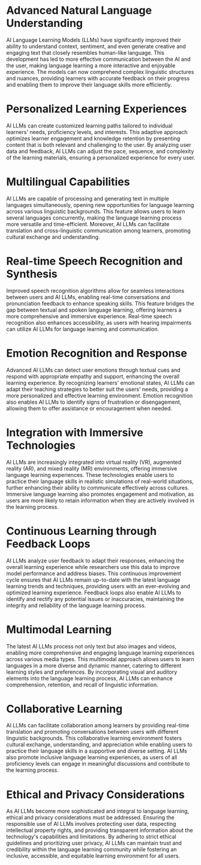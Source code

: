 # Advanced Natural Language Understanding

AI Language Learning Models (LLMs) have significantly improved their ability to understand context, sentiment, and even generate creative and engaging text that closely resembles human-like language. This development has led to more effective communication between the AI and the user, making language learning a more interactive and enjoyable experience. The models can now comprehend complex linguistic structures and nuances, providing learners with accurate feedback on their progress and enabling them to improve their language skills more efficiently.

# Personalized Learning Experiences

AI LLMs can create customized learning paths tailored to individual learners' needs, proficiency levels, and interests. This adaptive approach optimizes learner engagement and knowledge retention by presenting content that is both relevant and challenging to the user. By analyzing user data and feedback, AI LLMs can adjust the pace, sequence, and complexity of the learning materials, ensuring a personalized experience for every user.

# Multilingual Capabilities

AI LLMs are capable of processing and generating text in multiple languages simultaneously, opening new opportunities for language learning across various linguistic backgrounds. This feature allows users to learn several languages concurrently, making the language learning process more versatile and time-efficient. Moreover, AI LLMs can facilitate translation and cross-linguistic communication among learners, promoting cultural exchange and understanding.

# Real-time Speech Recognition and Synthesis

Improved speech recognition algorithms allow for seamless interactions between users and AI LLMs, enabling real-time conversations and pronunciation feedback to enhance speaking skills. This feature bridges the gap between textual and spoken language learning, offering learners a more comprehensive and immersive experience. Real-time speech recognition also enhances accessibility, as users with hearing impairments can utilize AI LLMs for language learning and communication.

# Emotion Recognition and Response

Advanced AI LLMs can detect user emotions through textual cues and respond with appropriate empathy and support, enhancing the overall learning experience. By recognizing learners' emotional states, AI LLMs can adapt their teaching strategies to better suit the users' needs, providing a more personalized and effective learning environment. Emotion recognition also enables AI LLMs to identify signs of frustration or disengagement, allowing them to offer assistance or encouragement when needed.

# Integration with Immersive Technologies

AI LLMs are increasingly integrated into virtual reality (VR), augmented reality (AR), and mixed reality (MR) environments, offering immersive language learning experiences. These technologies enable users to practice their language skills in realistic simulations of real-world situations, further enhancing their ability to communicate effectively across cultures. Immersive language learning also promotes engagement and motivation, as users are more likely to retain information when they are actively involved in the learning process.

# Continuous Learning through Feedback Loops

AI LLMs analyze user feedback to adapt their responses, enhancing the overall learning experience while researchers use this data to improve model performance and address biases. This continuous improvement cycle ensures that AI LLMs remain up-to-date with the latest language learning trends and techniques, providing users with an ever-evolving and optimized learning experience. Feedback loops also enable AI LLMs to identify and rectify any potential issues or inaccuracies, maintaining the integrity and reliability of the language learning process.

# Multimodal Learning

The latest AI LLMs process not only text but also images and videos, enabling more comprehensive and engaging language learning experiences across various media types. This multimodal approach allows users to learn languages in a more diverse and dynamic manner, catering to different learning styles and preferences. By incorporating visual and auditory elements into the language learning process, AI LLMs can enhance comprehension, retention, and recall of linguistic information.

# Collaborative Learning

AI LLMs can facilitate collaboration among learners by providing real-time translation and promoting conversations between users with different linguistic backgrounds. This collaborative learning environment fosters cultural exchange, understanding, and appreciation while enabling users to practice their language skills in a supportive and diverse setting. AI LLMs also promote inclusive language learning experiences, as users of all proficiency levels can engage in meaningful discussions and contribute to the learning process.

# Ethical and Privacy Considerations

As AI LLMs become more sophisticated and integral to language learning, ethical and privacy considerations must be addressed. Ensuring the responsible use of AI LLMs involves protecting user data, respecting intellectual property rights, and providing transparent information about the technology's capabilities and limitations. By adhering to strict ethical guidelines and prioritizing user privacy, AI LLMs can maintain trust and credibility within the language learning community while fostering an inclusive, accessible, and equitable learning environment for all users.